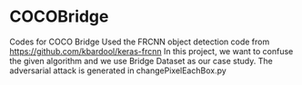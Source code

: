 # COCOBridge
Codes for COCO Bridge
Used the FRCNN object detection code from https://github.com/kbardool/keras-frcnn
In this project, we want to confuse the given algorithm and we use Bridge Dataset as our case study.
The adversarial attack is generated in changePixelEachBox.py

